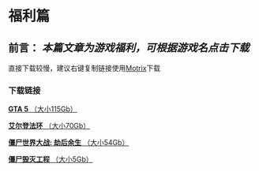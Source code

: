 # 福利篇
## 前言： _本篇文章为游戏福利，可根据游戏名点击下载_
直接下载较慢，建议右键复制链接使用[Motrix](https://motrix.app/)下载





### 下载链接
[**GTA 5**      （大小115Gb）](https://cdn1.koyso.com/GTA5.v1.3411.rar?verify=1738888737-Ie9d9hJMr%2BUSAlGsPoBmT6rFnfNXRUc3K28XtMexAbg%3D)


[**艾尔登法环**      （大小70Gb）](https://cdn1.koyso.com/Elden.Ring.v1.16.rar?verify=1738906341-QdpKs641z0u%2FlE8IxlbRsuEFD9%2BXQIFNZ4%2Ft6cetWRg%3D)


[**僵尸世界大战: 劫后余生**      （大小54Gb）](https://cdn1.koyso.com/World.War.Z.v01272025.rar?verify=1738908842-P6UNQCJytscjOAv%2FPgjdOAEs16u0u5VSxD%2BKuYNe67U%3D)


[**僵尸毁灭工程**      （大小5Gb）](https://cdn1.koyso.com/Project.Zomboid.v42.1.0.7z?verify=1738909813-%2Fp%2B8OFkmhK5lyFkD6849Eltc0lSK5oU791ymqaVLkCQ%3D)